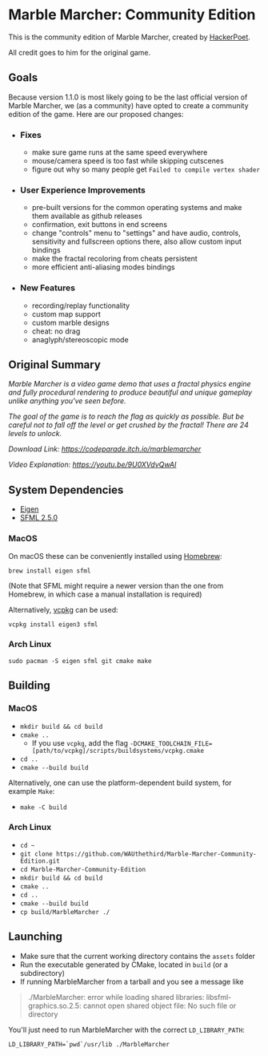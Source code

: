 # Marble Marcher: Community Edition

This is the community edition of Marble Marcher, created by [HackerPoet](https://github.com/HackerPoet).

All credit goes to him for the original game.

## Goals
Because version 1.1.0 is most likely going to be the last official version of Marble Marcher, we (as a community) have opted to create a community edition of the game. Here are our proposed changes:

- ### Fixes
  - make sure game runs at the same speed everywhere
  - mouse/camera speed is too fast while skipping cutscenes
  - figure out why so many people get `Failed to compile vertex shader`
- ### User Experience Improvements
  - pre-built versions for the common operating systems and make them available as github releases
  - confirmation, exit buttons in end screens
  - change "controls" menu to "settings" and have audio, controls, sensitivity and fullscreen options there, also allow custom input bindings
  - make the fractal recoloring from cheats persistent
  - more efficient anti-aliasing modes bindings
- ### New Features
  - recording/replay functionality
  - custom map support
  - custom marble designs
  - cheat: no drag
  - anaglyph/stereoscopic mode


## Original Summary
*Marble Marcher is a video game demo that uses a fractal physics engine and fully procedural rendering to produce beautiful and unique gameplay unlike anything you've seen before.*

*The goal of the game is to reach the flag as quickly as possible.  But be careful not to*
*fall off the level or get crushed by the fractal!  There are 24 levels to unlock.*

*Download Link: https://codeparade.itch.io/marblemarcher*

*Video Explanation: https://youtu.be/9U0XVdvQwAI*

## System Dependencies
* [Eigen](http://eigen.tuxfamily.org/index.php?title=Main_Page)
* [SFML 2.5.0](https://www.sfml-dev.org)
### MacOS
On macOS these can be conveniently installed using [Homebrew](https://brew.sh):

`brew install eigen sfml`

(Note that SFML might require a newer version than the one from Homebrew, in which case a manual installation is required)

Alternatively, [vcpkg](https://github.com/Microsoft/vcpkg) can be used:

`vcpkg install eigen3 sfml`
### Arch Linux
`sudo pacman -S eigen sfml git cmake make`



## Building
### MacOS
* `mkdir build && cd build`
* `cmake ..`
    * If you use `vcpkg`, add the flag `-DCMAKE_TOOLCHAIN_FILE=[path/to/vcpkg]/scripts/buildsystems/vcpkg.cmake`
* `cd ..`
* `cmake --build build`

Alternatively, one can use the platform-dependent build system, for example `Make`:

* `make -C build`
### Arch Linux
* `cd ~`
* `git clone https://github.com/WAUthethird/Marble-Marcher-Community-Edition.git`
* `cd Marble-Marcher-Community-Edition`
* `mkdir build && cd build`
* `cmake ..`
* `cd ..`
* `cmake --build build`
* `cp build/MarbleMarcher ./`


## Launching
* Make sure that the current working directory contains the `assets` folder
* Run the executable generated by CMake, located in `build` (or a subdirectory)
* If running MarbleMarcher from a tarball and you see a message like

> ./MarbleMarcher: error while loading shared libraries: libsfml-graphics.so.2.5: cannot open shared object file: No such file or directory

You'll just need to run MarbleMarcher with the correct `LD_LIBRARY_PATH`:

```shell
LD_LIBRARY_PATH=`pwd`/usr/lib ./MarbleMarcher
```
